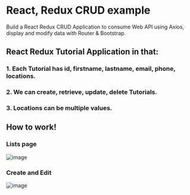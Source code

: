 # React, Redux CRUD example

Build a React Redux CRUD Application to consume Web API using Axios, display and modify data with Router & Bootstrap.

 ## React Redux Tutorial Application in that:

   ### 1. Each Tutorial has id, firstname, lastname, email, phone, locations.
   ### 2. We can create, retrieve, update, delete Tutorials.
   ### 3. Locations can be multiple values.

 ## How to work!

   ### Lists page
   ![image](https://user-images.githubusercontent.com/52971525/147721228-c4308e7f-16ca-429b-a4f2-a1adf3c0fb42.png)

   ### Create and Edit
   ![image](https://user-images.githubusercontent.com/52971525/147721332-7947ffe8-4104-4f2f-b8ec-b07403cc4501.png)

